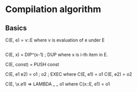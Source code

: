 # Compilation algorithm

## Basics

C(E, e) = v::E   where v is evaluation of e under E

## 

C(E, x) = DIP^(x-1) ; DUP 
    where x is i-th item in E.

C(E, const) = PUSH const

C(E, e1 e2) = o1 ; o2 ; EXEC
    where 
		C(E, e1) = o1
		C(E, e2) = o2
   
C(E, \x.e1)  => LAMBDA _ _ o1
    where
		C(x::E, e1) = o1
		

   

